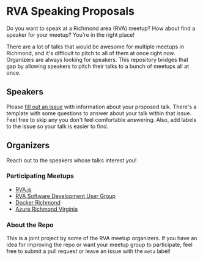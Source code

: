 # **RVA Speaking Proposals**

Do you want to speak at a Richmond area (RVA) meetup? How about find a speaker for your meetup? You're in the right place!

There are a lot of talks that would be awesome for multiple meetups in Richmond, and it's difficult to pitch to all of them at once right now. Organizers are always looking for speakers. This repository bridges that gap by allowing speakers to pitch their talks to a bunch of meetups all at once.

## **Speakers**

Please [fill out an issue](https://github.com/RVATechMeetups/Speakers/edit/master/.github/ISSUE_TEMPLATE/presentations.md) with information about your proposed talk. There's a template with some questions to answer about your talk within that issue. Feel free to skip any you don't feel comfortable answering. Also, add labels to the issue so your talk is easier to find.

## **Organizers**

Reach out to the speakers whose talks interest you!

### **Participating Meetups**


- [RVA.js](https://www.meetup.com/rva-js/)
- [RVA Software Development User Group](https://www.meetup.com/RVA-Software-Development-User-Group/)
- [Docker Richmond](https://www.meetup.com/Docker-Richmond/)
- [Azure Richmond Virginia](https://www.meetup.com/AzureRichmondVirginia/)


### About the Repo

This is a joint project by some of the RVA meetup organizers. If you have an idea for improving the repo or want your meetup group to participate, feel free to submit a pull request or leave an issue with the `meta` label!
